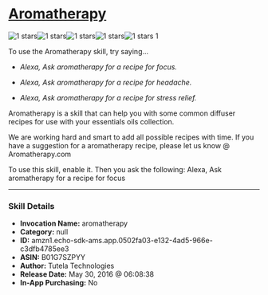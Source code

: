 # [Aromatherapy](http://alexa.amazon.com/#skills/amzn1.echo-sdk-ams.app.0502fa03-e132-4ad5-966e-c3dfb4785ee3)
![1 stars](../../images/ic_star_black_18dp_1x.png)![1 stars](../../images/ic_star_border_black_18dp_1x.png)![1 stars](../../images/ic_star_border_black_18dp_1x.png)![1 stars](../../images/ic_star_border_black_18dp_1x.png)![1 stars](../../images/ic_star_border_black_18dp_1x.png) 1

To use the Aromatherapy skill, try saying...

* *Alexa, Ask aromatherapy for a recipe for focus.*

* *Alexa, Ask aromatherapy for a recipe for headache.*

* *Alexa, Ask aromatherapy for a recipe for stress relief.*

Aromatherapy is a skill that can help you with some common diffuser recipes for use with your essentials oils collection.

We are working hard and smart to add all possible recipes with time.  If you have a suggestion for a aromatherapy recipe, please let us know @ Aromatherapy.com

To use this skill, enable it.  Then you ask the following:
Alexa, Ask aromatherapy for a recipe for focus

***

### Skill Details

* **Invocation Name:** aromatherapy
* **Category:** null
* **ID:** amzn1.echo-sdk-ams.app.0502fa03-e132-4ad5-966e-c3dfb4785ee3
* **ASIN:** B01G7SZPYY
* **Author:** Tutela Technologies
* **Release Date:** May 30, 2016 @ 06:08:38
* **In-App Purchasing:** No
